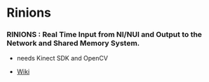 # Rinions

### RINIONS : Real Time Input from NI/NUI and Output to the Network and Shared Memory System.
- needs Kinect SDK and OpenCV

- [Wiki](https://polaris.star-dust.jp/pukiwiki/?Rinions)
  
